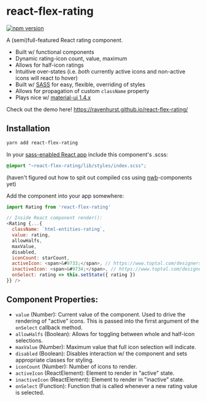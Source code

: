 # react-flex-rating

<!-- [![Travis][build-badge]][build] -->
[![npm version](https://img.shields.io/npm/v/react-flex-rating.svg)](https://www.npmjs.com/package/react-flex-rating)
<!-- [![Coveralls][coveralls-badge]][coveralls] -->
<!-- [build-badge]: https://img.shields.io/travis/user/repo/master.png?style=flat-square 
[build]: https://travis-ci.org/user/repo -->


<!-- [//] [coveralls-badge]: https://img.shields.io/coveralls/user/repo/master.png?style=flat-square
[coveralls]: https://coveralls.io/github/user/repo -->

A (semi)full-featured React rating component.

- Built w/ functional components
- Dynamic rating-icon count, value, maximum
- Allows for half-icon ratings
- Intuitive over-states (i.e. _both_ currently active icons and non-active icons will react to hover)
- Built w/ [SASS](https://sass-lang.com/) for easy, flexible, overriding of styles
- Allows for propagation of custom `className` property
- Plays nice w/ [material-ui 1.4.x](https://material-ui.com/)

Check out the demo here! https://ravenhurst.github.io/react-flex-rating/

## Installation

```bash
yarn add react-flex-rating
```

In your [sass-enabled React app](https://medium.com/front-end-hacking/how-to-add-sass-or-scss-to-create-react-app-c303dae4b5bc) include this component's .scss:
```css
@import "~react-flex-rating/lib/styles/index.scss";
```
(haven't figured out how to spit out compiled css using [nwb](https://github.com/insin/nwb)-components yet)

Add the component into your app somewhere:
```javascript
import Rating from 'react-flex-rating'

// Inside React component render():
<Rating {...{
  className: `html-entities-rating`,
  value: rating,
  allowHalfs,
  maxValue,
  disabled,
  iconCount: starCount,
  activeIcon: <span>&#9733;</span>, // https://www.toptal.com/designers/htmlarrows/symbols/black-star/
  inactiveIcon: <span>&#9734;</span>, // https://www.toptal.com/designers/htmlarrows/symbols/white-star/
  onSelect: rating => this.setState({ rating })
}} />
```

## Component Properties:
- `value` (Number): Current value of the component.  Used to drive the rendering of "active" icons. This is passed into the firrst argument of the `onSelect` callback method.
- `allowHalfs` (Boolean): Allows for toggling between whole and half-icon selections.
- `maxValue` (Number): Maximum value that full icon selection will indicate.
- `disabled` (Boolean): Disables interaction w/ the component and sets appropriate classes for styling.
- `iconCount` (Number): Number of icons to render.
- `activeIcon` (ReactElement): Element to render in "active" state.
- `inactiveIcon` (ReactElement): Element to render in "inactive" state.
- `onSelect` (Function): Function that is called whenever a new rating value is selected.
